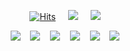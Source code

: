 <!-- ### Hi there 👋 -->

<div align=center>
  
[![Hits](https://hits.seeyoufarm.com/api/count/incr/badge.svg?url=https%3A%2F%2Fgithub.com%2Fsunm-in&count_bg=%2379C83D&title_bg=%23555555&icon=&icon_color=%23E7E7E7&title=hits&edge_flat=false)](https://hits.seeyoufarm.com)
  &nbsp;&nbsp;&nbsp;
<a href="https://github.com/sunm-in"><img src="https://img.shields.io/badge/-Github-%23181717.svg?&logo=GitHub&logoColor=white" /></a>
  &nbsp;&nbsp;&nbsp;
<a href="https://velog.io/@sunm309"><img src="https://img.shields.io/badge/-Blog-brightgreen.svg?&logo=Bloglovin&logoColor=white" /></a>
  
<img src="https://img.shields.io/badge/-HTML-%23E34F26.svg?&logo=HTML5&logoColor=white" />
&nbsp;&nbsp;
<img src="https://img.shields.io/badge/-CSS-%231572B6.svg?&logo=CSS3&logoColor=white" />
&nbsp;&nbsp;
<img src="https://img.shields.io/badge/-JavaScript-%23F7DF1E.svg?&logo=JavaScript&logoColor=white" />
&nbsp;&nbsp;
<img src="https://img.shields.io/badge/-TypeScript-%233178C6.svg?&logo=TypeScript&logoColor=white" />
&nbsp;&nbsp;
<img src="https://img.shields.io/badge/-React-%2361DAFB.svg?&logo=React&logoColor=white" />
&nbsp;&nbsp;
<img src="https://img.shields.io/badge/-Redux-%23764ABC.svg?&logo=Redux&logoColor=white" />

</div>

<!-- <img src="https://img.shields.io/badge/-JavaScript-%23F7DF1E.svg?&logo=JavaScript&logoColor=white" /> -->
<!-- <img alt="Python" src ="https://img.shields.io/badge/기술명-원하는색상코드.svg?&style=for-the-badge&logo=로고명&logoColor=로고색상"/> -->

<!--
**sunm-in/sunm-in** is a ✨ _special_ ✨ repository because its `README.md` (this file) appears on your GitHub profile.

Here are some ideas to get you started:

- 🔭 I’m currently working on ...
- 🌱 I’m currently learning ...
- 👯 I’m looking to collaborate on ...
- 🤔 I’m looking for help with ...
- 💬 Ask me about ...
- 📫 How to reach me: ...
- 😄 Pronouns: ...
- ⚡ Fun fact: ...
-->
